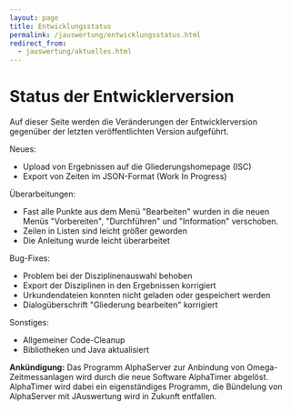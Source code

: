 ```yaml
---
layout: page
title: Entwicklungsstatus
permalink: /jauswertung/entwicklungsstatus.html
redirect_from:
  - jauswertung/aktuelles.html
---
```


# Status der Entwicklerversion

<!-- markdownlint-disable MD009 -->

Auf dieser Seite werden die Veränderungen der Entwicklerversion gegenüber der letzten veröffentlichten Version aufgeführt.

Neues:

- Upload von Ergebnissen auf die Gliederungshomepage (ISC)
- Export von Zeiten im JSON-Format (Work In Progress)

Überarbeitungen:

- Fast alle Punkte aus dem Menü "Bearbeiten" wurden in die neuen Menüs "Vorbereiten", "Durchführen" und "Information" verschoben.
- Zeilen in Listen sind leicht größer geworden
- Die Anleitung wurde leicht überarbeitet

Bug-Fixes:

- Problem bei der Disziplinenauswahl behoben
- Export der Disziplinen in den Ergebnissen korrigiert
- Urkundendateien konnten nicht geladen oder gespeichert werden
- Dialogüberschrift "Gliederung bearbeiten" korrigiert

Sonstiges:

- Allgemeiner Code-Cleanup
- Bibliotheken und Java aktualisiert

**Ankündigung:** Das Programm AlphaServer zur Anbindung von Omega-Zeitmessanlagen wird durch die neue Software AlphaTimer
abgelöst. AlphaTimer wird dabei ein eigenständiges Programm, die Bündelung von AlphaServer mit JAuswertung wird in Zukunft
entfallen.
